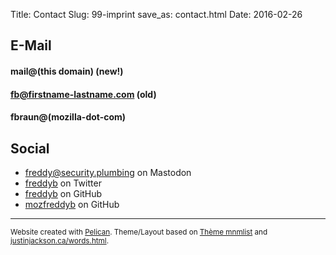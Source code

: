 Title: Contact
Slug: 99-imprint
save_as: contact.html
Date: 2016-02-26


## E-Mail
#### <span class='emailaddr' data-crypt="jfnkGaubcbunleufri)cb">mail@(this domain)</span> (new!)
#### <span class='emailaddr' data-crypt="aeGaubcbunl*eufri)dhj">fb@firstname-lastname.com</span> (old)


#### <span class='emailaddr' data-crypt="aeufriGjh}nkkf)dhj">fbraun@(mozilla-dot-com)</span>

## Social
* [freddy@security.plumbing](https://social.security.plumbing/@freddy) on Mastodon
* <a href="https://mobile.twitter.com/freddyb">freddyb</a> on Twitter
* <a href="https://github.com/freddyb">freddyb</a> on GitHub
* <a href="https://github.com/mozfreddyb">mozfreddyb</a> on GitHub

<script>window.addEventListener("load",function(){var c=document.querySelectorAll(".emailaddr");for(var f=0;f<c.length;f++){var b=c[f];var a=b.dataset.crypt;var d="";for(i=0;i<a.length;i++){d+=String.fromCharCode(a.charCodeAt(i)^7)}b.innerHTML="<a href='mailto:"+d+"'>"+d+"</a>"}});</script>


<hr>
<footer><small>Website created with <a href="http://blog.getpelican.com/">Pelican</a>. Theme/Layout based on <a href="http://mathieu.agopian.info/mnmlist/theme.html">Thème mnmlist</a> and <a href="http://justinjackson.ca/words.html">justinjackson.ca/words.html</a>.</small></footer>
